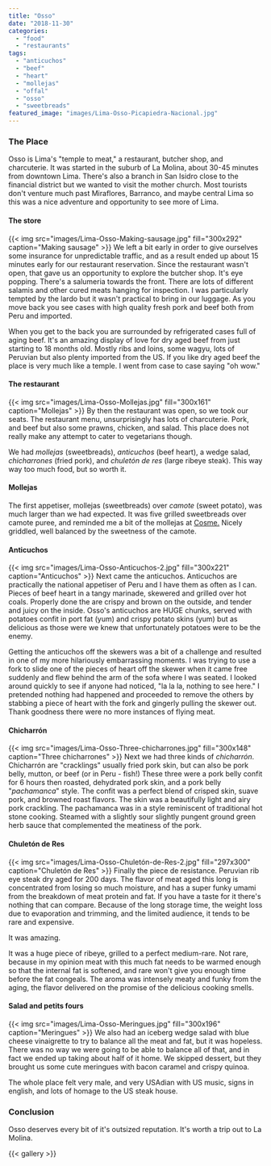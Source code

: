 ```yaml
---
title: "Osso"
date: "2018-11-30"
categories: 
  - "food"
  - "restaurants"
tags: 
  - "anticuchos"
  - "beef"
  - "heart"
  - "mollejas"
  - "offal"
  - "osso"
  - "sweetbreads"
featured_image: "images/Lima-Osso-Picapiedra-Nacional.jpg"
---
```


### The Place

Osso is Lima's "temple to meat," a restaurant, butcher shop, and charcuterie. It was started in the suburb of La Molina, about 30-45 minutes from downtown Lima. There's also a branch in San Isidro close to the financial district but we wanted to visit the mother church. Most tourists don't venture much past Miraflores, Barranco, and maybe central Lima so this was a nice adventure and opportunity to see more of Lima.

#### The store

{{< img src="images/Lima-Osso-Making-sausage.jpg" fill="300x292" caption="Making sausage" >}}
We left a bit early in order to give ourselves some insurance for
unpredictable traffic, and as a result ended up about 15 minutes early
for our restaurant reservation. Since the restaurant wasn't open, that
gave us an opportunity to explore the butcher shop. It's eye
popping. There's a salumeria towards the front. There are lots of
different salamis and other cured meats hanging for inspection. I was
particularly tempted by the lardo but it wasn't practical to bring in
our luggage. As you move back you see cases with high quality fresh
pork and beef both from Peru and imported.

When you get to the back you are surrounded by refrigerated cases full
of aging beef. It's an amazing display of love for dry aged beef from
just starting to 18 months old. Mostly ribs and loins, some wagyu,
lots of Peruvian but also plenty imported from the US. If you like dry
aged beef the place is very much like a temple. I went from case to
case saying "oh wow."

#### The restaurant

{{< img src="images/Lima-Osso-Mollejas.jpg" fill="300x161" caption="Mollejas" >}}
By then the restaurant was open, so we took our seats. The restaurant
menu, unsurprisingly has lots of charcuterie. Pork, and beef but also
some prawns, chicken, and salad. This place does not really make any
attempt to cater to vegetarians though.

We had _mollejas_ (sweetbreads), _anticuchos_ (beef heart), a wedge
salad, _chicharrones_ (fried pork), and _chuletón de res_ (large
ribeye steak). This way way too much food, but so worth it.

#### Mollejas

The first appetiser, mollejas (sweetbreads) over _camote_ (sweet
potato), was much larger than we had expected. It was five grilled
sweetbreads over camote puree, and reminded me a bit of the mollejas
at [Cosme.](/cosme/) Nicely griddled, well
balanced by the sweetness of the camote.

#### Anticuchos

{{< img src="images/Lima-Osso-Anticuchos-2.jpg" fill="300x221" caption="Anticuchos" >}}
Next came the anticuchos. Anticuchos are practically the national
appetiser of Peru and I have them as often as I can. Pieces of beef
heart in a tangy marinade, skewered and grilled over hot
coals. Properly done the are crispy and brown on the outside, and
tender and juicy on the inside. Osso's anticuchos are HUGE chunks,
served with potatoes confit in port fat (yum) and crispy potato skins
(yum) but as delicious as those were we knew that unfortunately
potatoes were to be the enemy.

Getting the anticuchos off the skewers was a bit of a challenge and
resulted in one of my more hilariously embarrassing moments. I was
trying to use a fork to slide one of the pieces of heart off the
skewer when it came free suddenly and flew behind the arm of the sofa
where I was seated. I looked around quickly to see if anyone had
noticed, "la la la, nothing to see here." I pretended nothing had
happened and proceeded to remove the others by stabbing a piece of
heart with the fork and gingerly pulling the skewer out. Thank
goodness there were no more instances of flying meat.

#### Chicharrón

{{< img src="images/Lima-Osso-Three-chicharrones.jpg" fill="300x148" caption="Three chicharrones" >}}
Next we had three kinds of _chicharrón_. Chicharrón are "cracklings"
usually fried pork skin, but can also be pork belly, mutton, or beef
(or in Peru - fish!) These three were a pork belly confit for 6 hours
then roasted, dehydrated pork skin, and a pork belly "_pachamanca_"
style. The confit was a perfect blend of crisped skin, suave pork, and
browned roast flavors. The skin was a beautifully light and airy pork
crackling. The pachamanca was in a style reminiscent of traditional
hot stone cooking. Steamed with a slightly sour slightly pungent
ground green herb sauce that complemented the meatiness of the pork.

#### Chuletón de Res

{{< img src="images/Lima-Osso-Chuletón-de-Res-2.jpg" fill="297x300" caption="Chuletón de Res" >}}
Finally the piece de resistance. Peruvian rib eye steak dry aged for
200 days. The flavor of meat aged this long is concentrated from
losing so much moisture, and has a super funky umami from the
breakdown of meat protein and fat. If you have a taste for it there's
nothing that can compare. Because of the long storage time, the weight
loss due to evaporation and trimming, and the limited audience, it
tends to be rare and expensive.

It was amazing.

It was a huge piece of ribeye, grilled to a perfect medium-rare. Not
rare, because in my opinion meat with this much fat needs to be warmed
enough so that the internal fat is softened, and rare won't give you
enough time before the fat congeals. The aroma was intensely meaty and
funky from the aging, the flavor delivered on the promise of the
delicious cooking smells.

#### Salad and petits fours

{{< img src="images/Lima-Osso-Meringues.jpg" fill="300x196" caption="Meringues" >}}
We also had an iceberg wedge salad with blue cheese vinaigrette to try
to balance all the meat and fat, but it was hopeless. There was no way
we were going to be able to balance all of that, and in fact we ended
up taking about half of it home. We skipped dessert, but they brought
us some cute meringues with bacon caramel and crispy quinoa.

The whole place felt very male, and very USAdian with US music, signs
in english, and lots of homage to the US steak house.

### Conclusion

Osso deserves every bit of it's outsized reputation. It's worth a trip out to La Molina.

{{< gallery >}}
